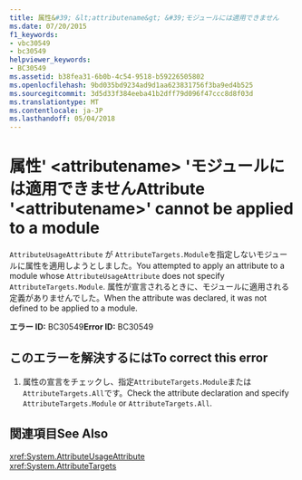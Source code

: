```yaml
---
title: 属性&#39; &lt;attributename&gt; &#39;モジュールには適用できません
ms.date: 07/20/2015
f1_keywords:
- vbc30549
- bc30549
helpviewer_keywords:
- BC30549
ms.assetid: b38fea31-6b0b-4c54-9518-b59226505802
ms.openlocfilehash: 9bd035bd9234ad9d1aa623831756f3ba9ed4b525
ms.sourcegitcommit: 3d5d33f384eeba41b2dff79d096f47ccc8d8f03d
ms.translationtype: MT
ms.contentlocale: ja-JP
ms.lasthandoff: 05/04/2018
---
```

# <a name="attribute-39ltattributenamegt39-cannot-be-applied-to-a-module"></a><span data-ttu-id="8d98c-102">属性&#39; &lt;attributename&gt; &#39;モジュールには適用できません</span><span class="sxs-lookup"><span data-stu-id="8d98c-102">Attribute &#39;&lt;attributename&gt;&#39; cannot be applied to a module</span></span>
<span data-ttu-id="8d98c-103">`AttributeUsageAttribute` が `AttributeTargets.Module`を指定しないモジュールに属性を適用しようとしました。</span><span class="sxs-lookup"><span data-stu-id="8d98c-103">You attempted to apply an attribute to a module whose `AttributeUsageAttribute` does not specify `AttributeTargets.Module`.</span></span> <span data-ttu-id="8d98c-104">属性が宣言されるときに、モジュールに適用される定義がありませんでした。</span><span class="sxs-lookup"><span data-stu-id="8d98c-104">When the attribute was declared, it was not defined to be applied to a module.</span></span>  
  
 <span data-ttu-id="8d98c-105">**エラー ID:** BC30549</span><span class="sxs-lookup"><span data-stu-id="8d98c-105">**Error ID:** BC30549</span></span>  
  
## <a name="to-correct-this-error"></a><span data-ttu-id="8d98c-106">このエラーを解決するには</span><span class="sxs-lookup"><span data-stu-id="8d98c-106">To correct this error</span></span>  
  
1.  <span data-ttu-id="8d98c-107">属性の宣言をチェックし、指定`AttributeTargets.Module`または`AttributeTargets.All`です。</span><span class="sxs-lookup"><span data-stu-id="8d98c-107">Check the attribute declaration and specify `AttributeTargets.Module` or `AttributeTargets.All`.</span></span>  
  
## <a name="see-also"></a><span data-ttu-id="8d98c-108">関連項目</span><span class="sxs-lookup"><span data-stu-id="8d98c-108">See Also</span></span>  
 <xref:System.AttributeUsageAttribute>  
 <xref:System.AttributeTargets>

